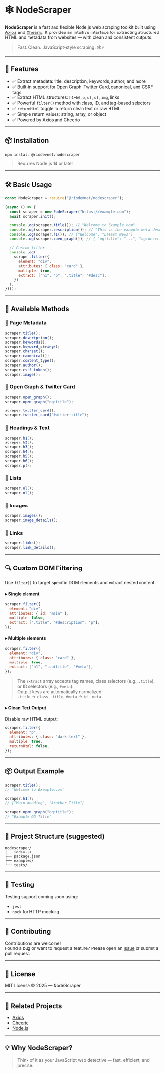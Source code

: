 # 🕸️ NodeScraper

**NodeScraper** is a fast and flexible Node.js web scraping toolkit built using [Axios](https://www.npmjs.com/package/axios) and [Cheerio](https://www.npmjs.com/package/cheerio). It provides an intuitive interface for extracting structured HTML and metadata from websites — with clean and consistent outputs.

> Fast. Clean. JavaScript-style scraping. 🕸️⚡

---

## 🚀 Features

- ✅ Extract metadata: title, description, keywords, author, and more
- ✅ Built-in support for Open Graph, Twitter Card, canonical, and CSRF tags
- ✅ Extract HTML structures: `h1`–`h6`, `p`, `ul`, `ol`, `img`, links
- ✅ Powerful `filter()` method with class, ID, and tag-based selectors
- ✅ `returnHtml` toggle to return clean text or raw HTML
- ✅ Simple return values: string, array, or object
- ✅ Powered by Axios and Cheerio

---

## 📦 Installation

```bash
npm install @riodevnet/nodescraper
```

> Requires Node.js 14 or later

---

## 🛠️ Basic Usage

```js
const NodeScraper = require("@riodevnet/nodescraper");

(async () => {
  const scraper = new NodeScraper("https://example.com");
  await scraper.init();

  console.log(scraper.title()); // "Welcome to Example.com"
  console.log(scraper.description()); // "This is the example meta description."
  console.log(scraper.h1()); // ["Welcome", "Latest News"]
  console.log(scraper.open_graph()); // { "og:title": "...", "og:description": "...", ... }

  // Custom filter
  console.log(
    scraper.filter({
      element: "div",
      attributes: { class: "card" },
      multiple: true,
      extract: ["h1", "p", ".title", "#desc"],
    })
  );
})();
```

---

## 🧪 Available Methods

### 🔹 Page Metadata

```js
scraper.title();
scraper.description();
scraper.keywords();
scraper.keyword_string();
scraper.charset();
scraper.canonical();
scraper.content_type();
scraper.author();
scraper.csrf_token();
scraper.image();
```

### 🔹 Open Graph & Twitter Card

```js
scraper.open_graph();
scraper.open_graph("og:title");

scraper.twitter_card();
scraper.twitter_card("twitter:title");
```

### 🔹 Headings & Text

```js
scraper.h1();
scraper.h2();
scraper.h3();
scraper.h4();
scraper.h5();
scraper.h6();
scraper.p();
```

### 🔹 Lists

```js
scraper.ul();
scraper.ol();
```

### 🔹 Images

```js
scraper.images();
scraper.image_details();
```

### 🔹 Links

```js
scraper.links();
scraper.link_details();
```

---

## 🔍 Custom DOM Filtering

Use `filter()` to target specific DOM elements and extract nested content.

#### ▸ Single element

```js
scraper.filter({
  element: "div",
  attributes: { id: "main" },
  multiple: false,
  extract: [".title", "#description", "p"],
});
```

#### ▸ Multiple elements

```js
scraper.filter({
  element: "div",
  attributes: { class: "card" },
  multiple: true,
  extract: ["h1", ".subtitle", "#meta"],
});
```

> The `extract` array accepts tag names, class selectors (e.g., `.title`), or ID selectors (e.g., `#meta`).  
> Output keys are automatically normalized:  
> `.title` → `class__title`, `#meta` → `id__meta`

#### ▸ Clean Text Output

Disable raw HTML output:

```js
scraper.filter({
  element: "p",
  attributes: { class: "dark-text" },
  multiple: true,
  returnHtml: false,
});
```

---

## 📦 Output Example

```js
scraper.title();
// "Welcome to Example.com"

scraper.h1();
// ["Main Heading", "Another Title"]

scraper.open_graph("og:title");
// "Example OG Title"
```

---

## 📁 Project Structure (suggested)

```
nodescraper/
├── index.js
├── package.json
├── examples/
└── tests/
```

---

## 🧪 Testing

Testing support coming soon using:

- `jest`
- `nock` for HTTP mocking

---

## 🤝 Contributing

Contributions are welcome!  
Found a bug or want to request a feature? Please open an [issue](https://github.com/riodevnet/nodescraper/issues) or submit a pull request.

---

## 📄 License

MIT License © 2025 — NodeScraper

---

## 🔗 Related Projects

- [Axios](https://axios-http.com/)
- [Cheerio](https://cheerio.js.org/)
- [Node.js](https://nodejs.org/)

---

## 💡 Why NodeScraper?

> Think of it as your JavaScript web detective — fast, efficient, and precise.
